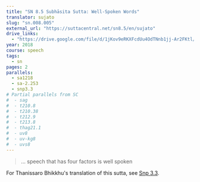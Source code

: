 ```yaml
---
title: "SN 8.5 Subhāsita Sutta: Well-Spoken Words"
translator: sujato
slug: "sn.008.005"
external_url: "https://suttacentral.net/sn8.5/en/sujato"
drive_links:
  - "https://drive.google.com/file/d/1jKov9eRKXFcdUu4OdTNnb1jj-Ar2FKtl/view?usp=drivesdk"
year: 2018
course: speech
tags:
  - sn
pages: 2
parallels:
  - sa1218
  - sa-2.253
  - snp3.3
# Partial parallels from SC
#  - sag
#  - t210.8
#  - t210.38
#  - t212.9
#  - t213.8
#  - thag21.1
#  - uv8
#  - uv-kg8
#  - uvs8
---
```


> … speech that has four factors is well spoken

For Thanissaro Bhikkhu's translation of this sutta, see [Snp 3.3](/content/canon/snp3.3).
